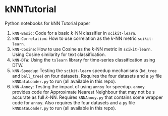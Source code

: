 # kNNTutorial
Python notebooks for kNN Tutorial paper
1. `kNN-Basic`: Code for a basic *k*-NN classifier in `scikit-learn`.
2. `kNN-Correlation`: How to use correlation as the *k*-NN metric `scikit-learn`.
3. `kNN-Cosine`: How to use Cosine as the *k*-NN metric in `scikit-learn`. Using Cosine similarity for text classification. 
4. `kNN-DTW`: Using the `tslearn` library for time-series classification using DTW.
5. `kNN-Speedup`: Testing the `scikit-learn` speedup mechanisms (`kd_tree` and `ball_tree`) on four datasets. Requires the four datasets and a `py` file `kNNDataLoader.py` to run (all available in this repo). 
6. `kNN-Annoy`: Testing the impact of using `annoy` for speedup. `annoy` provides code for Approximate Nearest Neighbour that may not be s accurate as full *k*-NN. Requires `kNNAnnoy.py` that contains some wrapper code for `annoy`. Also requires the four datasets and a `py` file `kNNDataLoader.py` to run (all available in this repo). 
